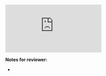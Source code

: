 <!-- Change the ## to your pull request number -->
![Coverage Badge](https://img.shields.io/endpoint?url=https://gist.githubusercontent.com/drkennetz/bd18b47d9fb5fbca8763c96ae69edf9f/raw/go-slack-chat-gpt3__pull_##.json)

**Notes for reviewer:**

*